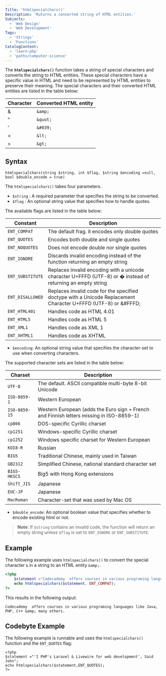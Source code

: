 ```yaml
---
Title: 'htmlspecialchars()'
Description: 'Ruturns a converted string of HTML entities.'
Subjects:
  - 'Web Design'
  - 'Web Development'
Tags:
  - 'Strings'
  - 'Functions'
CatalogContent: 
  - 'learn-php'
  - 'paths/computer-science'
---
```


The **`htmlspecialchars()`** function takes a string of special characters and converts the string to HTML entities. These special characters have a specific value in HTML and need to be represented by HTML entities to preserve their meaning. The special characters and their converted HTML entities are listed in the table below:

| Character | Converted HTML entity |
|-----------|-----------------------|
|&          | `&amp;`               |                       
|"          | `&quot;`              |         
|'          | `&#039;`              |
|<          | `&lt;`                |
|>          | `&gt;`                |

## Syntax

```pseudo
htmlspecialchars(string $string, int $flag, $string $encoding =null, bool $double_encode = true)
```

The `htmlspecialchars()` takes four parameters.

- `$string` : A required parameter that specifies the string to be converted.
- `$flag` : An optional string value that specifies how to handle quotes.

The available flags are listed in the table below:

| Constant       | Description                                                                                                          |
|----------------|----------------------------------------------------------------------------------------------------------------------|
|`ENT_COMPAT`    | The default frag. it encodes only double quotes                                                                     |
|`ENT_QUOTES`    | Encodes both double and single quotes                                                                                |
|`ENT_NOQUOTES`  | Does not encode double nor single quotes                                                                             |
|`ENT_IGNORE`    | Discards invalid encoding instead of the function returning an empty string                                          |
|`ENT_SUBSTITUTE`| Replaces invalid encoding with a unicode character  U+FFFD (UTF-8) or &#xFFFD; instead of returning an empty string  |
|`ENT_DISALLOWED`| Replaces invalid code for the specified doctype with a Unicode Replacement Character U+FFFD (UTF-8) or &#FFFD;       |
|`ENT_HTML401`   | Handles code as HTML 4.01                                                                                            |
|`ENT_HTML5`     | Handles code as HTML 5                                                                                               |
|`ENT_XML1`      | Handles code as XML 1                                                                                                |
|`ENT_XHTML1`    | Handles code as XHTML                                                                                                |

- `$encoding`: An optional string value that specifies the character-set to use when converting characters. 

The supported character sets are listed in the table below:

| Charset     | Description                                                                             |
|-------------|-----------------------------------------------------------------------------------------|
|`UTF-8`      | The default. ASCII compatible multi-byte 8-bit Unicode                                  |
|`ISO-8859-1` | Western European                                                                        |
|`ISO-8859-15`| Western European (adds the Euro sign + French and Finnish letters missing in ISO-8859-1)|
|`cp866`      | DOS-specific Cyrillic charset                                                           |
|`cp1251`     | Windows-specific Cyrillic charset                                                      |
|`cp1252`     | Windows specific charset for Western European                                          |
|`KOI8-R`     | Russian                                                                                |
|`BIG5`       | Traditional Chinese, mainly used in Taiwan                                              |
|`GB2312`     | Simplified Chinese, national standard character set                                     |
|`BIG5-HKSCS` | Big5 with Hong Kong extensions                                                          |
|`Shift_JIS`  | Japanese                                                                                |
|`EUC-JP`     | Japanese                                                                                |
|`MacRoman`   | Character-set that was used by Mac OS                                                   |

- `$double_encode`:  An optional boolean value that specifies whether to encode existing html or not. 

> **Note**: If `$string` contains an invalid code, the function will return an empty string unless `$flag` is set to `ENT_IGNORE` or `ENT_SUBSTITUTE`.

## Example

The following example uses `htmlspecialchars()` to convert the special character `&` in a string  to an HTML entity `&amp;`.

```php
<?php
    $statement ="Codecademy  offers courses in various programing languages like Java, PHP, C++ & many others.";
    echo htmlspecialchars($statement, ENT_COMPAT);
?>
```

This results in the following output:

```shell
Codecademy  offers courses in various programing languages like Java, PHP, C++ &amp; many others.
```

## Codebyte Example

The following example is runnable and uses the `htmlspecialchars()` function and the `ENT_QUOTES` flag:

```codebyte/php
<?php
$statement ="'I PHP's Laravel & Livewire for web development', Said John";
echo htmlspecialchars($statement,ENT_QUOTES);
?>
```